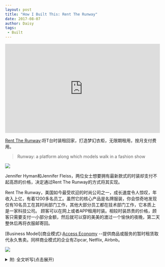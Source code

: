 ```yaml
---
layout: post
title: "How I Built This: Rent The Runway"
date: 2017-08-07
author: Daisy
tags:
 - Built
---
```


<iframe src="https://www.npr.org/player/embed/541686055/541701331" width="100%" height="290" frameborder="0" scrolling="no" title="NPR embedded audio player"></iframe>

[Rent The Runway](https://www.renttherunway.com):将T台时装租回家，打造梦幻衣柜，无限期租用，按月支付费用。

> Runway: a platform along which models walk in a fashion show 

![](https://p6.zdassets.com/hc/settings_assets/802352/200164537/i2JTgBuVvB8sglVoZmBzNA-logo.png)

Jennifer Hyman和Jennifer Fleiss，两位女士想要拥有最新款式的时装却支付不起高昂的价格，决定通过Rent The Runway的方式将其实现。

Rent The Runway，美国如今最受欢迎的时尚公司之一，成长速度令人惊叹，年收入上亿，有着1200多名员工。虽然它的核心产品是名牌服装，你会惊奇地发现仅有10名员工在其时尚部门工作，其他大部分员工都在技术部门工作，它本质上是一家科技公司。
顾客可以在网上或者APP租用时装。相较时装昂贵的价格，顾客只需要支付一小部分金额，然后就可以穿的美美的渡过一个愉快的夜晚，第二天整休后再将衣服邮寄回。

[Business Model]{商业模式}:[Access Economy](https://en.wikipedia.org/wiki/Access_economy) --提供商品或服务的暂时租赁取代永久售卖。同样商业模式的企业有Zipcar, Netflix, Airbnb。

![](https://www.forbes.com/special-report/2013/disruptors/images/jennifer-hyman_jennifer-fleiss.jpg)

<details markdown="1"><summary> 附: 全文听写(点击展开)</summary>

- Enter Your Dream Closet. -- Rent clothing and accessories for a date on your calendar.
- Experience a Rotating Closet. -- Unlimited rentals for work, weekends and beyond. 
One monthly price.

the famous fashion designer
how two women wanted high-fashion couldn't afford the price tag, decided to make it possible to rent the runway

one of hottest fashion companies in the US, growing like crazy  it's doing more than 100 million dollars a year  Revenue  it hires 1200 employees  given that it's core product is designer dresses   you might be surprised to discover as i was, there just ten of it's employees work in the fashion department  most of the rest they work for technology company   because that's actually what rent the runway is.   the way works is  you go online  go to the app and you rent the dress (might caused thousands of dollars to buy) you only pay a small fraction of that and you look fabulous for one night  mail it back

The access economy is a business model where goods and services are traded on the basis of access rather than ownership: it refers to renting things temporarily rather than selling them permanently. 

core founder Jennifer Hyman and Jennifer Fleiss came up this idea when they were met at Harvard Business School in 2008 [ after she watched her sister overspend on a new dress rather than wear an old one to a party.]

2008年Jennifer Hyman和Jennifer Fleiss在哈佛商学院构想出这个创业项目。
challenges  sexism harassment

graduates college  Jenn Hyman  job Junior analyst for the hotel company Starwood    about a year 22  [specious  we had enter the experience economy--Pine and Gilmore argue that businesses must orchestrate memorable events for their customers, and that memory itself becomes the product — the "experience".] People were getting married later and starting to value experience like travel  over owning things
I had an idea   to launch the first honeymoon registry in the world   22 years old passion about this idea   I emailed the president of the Starwood  I paged him on this idea to start a wedding business   at Starwood where the corner will be the first honeymoon registry

keep quiet?   one of the experiences that really impacted me was   I had a female boss  35/36 I would often raise my hands in the meeting, speaking, make a point.  grab me after meeting one day  feedback   important for your career  you really need to shut up 
girl   it would be much more becoming if you act sweet in conversations   too confident, too bold, and it's coming across the wrong way  crying  overflow   a more senior man saw me  credit this guy for my entire career   he took me aside (I didn't know office politics at that time) Jenn, you keep doing what you're doing, because that women's gonna be working for you one day   
map out how this would happen? I start to work on it  spent next 3 years working on it  fun experience a) work on something that I loved and passionate about b)be part of the process of creation 

why leave? I always thought that I would go to business school 
I thought the track was you work for 4 years(in college) go to business school   I was at Starwood for 3+ years, I applied to business school  
 
why business school?  I have always had big dreams for my career 
Sara Blakely appeared on The Oprah Winfrey Show in 2006
amazing business/ also like a real person 
You had to make a choice between having an incredible career as women or having a family. I always wanted them both.
a chance to think those things through 
think  where do I want to spend my time? What am I most passionate about?

Jennifer Fleiss How did you guys meet?
really funny story   my sister Becky prior to me going to business school  put a post note on my pillow one night with Jennifer Fleiss made a name on it  which is Jenny "card"  and she said that you had to meet this girl when you go to business school because a friend of hers knew  Jenny "card"
and my response to Becky at the time was you know I'll meet her if I meet her. needless to say, Jenny was one of the first people I've met at business school because we were placed in the same section  because her name had been on a post note for me  I was like "Oh my god, you'll never believe this, my sister told me we need to be friends"   really fast friend  the rest is history

at what point did you say let's do business when we leave this place? 我们在大学第二年的九月一起过生日。十一月我回家过感恩节，在Becky的公寓里看到Becky刚去商店买的一件衣服 
higher cost her rent， as her responsible elder sister, I was remarking how she should probably wear one of the dresses in her closet again as suppose to be in credit card debt. Her response to me was you know everything in my closet is dead to me, I've been photograph it   the photographs are on Facebook and I need something new. 
Becky仅仅只是一个住在纽约的普通女孩，并不是名人。而她正在谈论不能穿着同一件衣服照相。
It was a light table moment for me, cause I realized I was having a conversation with my sister about the experience of wearing an amazing dress   of walking into a party feeling self-confidence  feeling beautiful   that's what's she cared about  
she didn't care about the actual ownership of the items in her closet    the other things she care about was the photograph would exist after party that she could post on Facebook and kind of share with everyone she knew how awesome she felt/ how confidence she felt in that way.  This idea happened on Saturday night, I go back to school on Monday  have launch with Jenny  we were talking about our weekend   Oh, I had this idea like what if we rent dresses?  She responded it, Oh, it sounds fun  let's work on this idea together  who do you think we should call to figure out if it's a good idea? 
I said we should call Diane Von Furstenberg  the famous fashion designer  
Jenny: Do you know Diane Von Furstenberg? 
I: Obviously I don't know Diane Von Furstenberg, but we could probably figure out her email address.
Jenny and I wrote an email that afternoon to many different versions of Diane Von Furstenberg's email address and we basically said Hey we are two women at Harvard Business School. we have an idea. We'd love to come and talk to you about it. And this is where we are luck, place to the situation. Because she or someone from her office open that email. She respond it I'll see you tomorrow at 5pm. We drove down to New York that next day Put down DVF dresses, and walked into her office and introduced ourselves cofounders rent the runway.  
You had the name at that point?  Yeah, we did everything very quickly.
didn't really have a structural idea 
iterating the idea by picturing it
initial idea what if we could rent the dresses that she is selling on her website 
what if we powered the rental for her on DVF.com
And when we chat with her, she was not "" the idea of renting cloth general, and thought that it would canibalize her retail sells, delute her brand  she was ready to end the meeting with us after a few minutes 
I started asking her questions what she dislike about this idea?
She scared about and by the end of what was almost an hour and half conversation  we learned that a lot of her customers were in 50s/60s and that  if we were to build business that could make her relevant to put her products into the hands of women in their 20s/30s/40s  that might be interesting to her and she might want to work with us. 
was she warm? nervous?
funny story   at that first meeting  I always learned when you in the first meeting scheduled the second meeting  
when we in the first meeting  we scheduled a conversation for a few weeks later with her 
fast forward few weeks  We driving to the meeting and we get a call while we were in the car from her assistant.
we are at Westside highway  we are about forty blocks from her office. and her assistant called and says Diane no longer wants to see you    and  I said  you know well we were on our way  we were just coming to say hi. And her assistant like No She really doesn't want to see you. She's not interested in this idea 
I said OH Yeah We are just around the corner  we are just drop by for a second.  and again her assistant very firmly said She doesn't want to you   what do you not understand?  I said OH...we are cutting off, we are cutting off. I hang up then I speed down the WestSide Highway and we were at her office  we just showed up 
crash? cry  a little bit upset about the situation  much more natural reaction   I was like, we were just gonna do this, what we have to lose   what's worst thing in the world we show up she doesn't meet us?   great  then we have a story we can tell all of our friends
Second meeting Diane agree to meet with them and giving them pretty good advice
I don't want you do this on my website  you're gonna have to sell this idea to other designers and get lots of people on board if I've gonna do this too.
she give us permission to make it consumer facing business to approach the rest of the industry 
It sounds like she rewrote her business plan right there
introduced us to one or two people in the industry   we then would meet with those people     so on and so forth
but we continue to just called call people, so one of the next people we called call was the President of Neiman Marcus.
HBS alumnus   access his email address 
"Yeah, this is a really good idea, women had been renting the runway for my stores for decades. It's called buying something, keeping tags on it and return it to the store." Which probably cost them millions of dollars.   dirty secret of retail


Jenn and her business partner built a web site where women could rent designer dresses for a fraction of the retail price. As the company grew, they dealt with problems that many female entrepreneurs face, including patronizing investors and sexual harassment. Despite these challenges, Rent The Runway now rents dresses to nearly six million women and has an annual revenue of $100 million. PLUS in our postscript "How You Built That," how Dustin Hogard and his business partner designed a survival belt that's full of tiny gadgets and thin enough to wear every day.

</details>